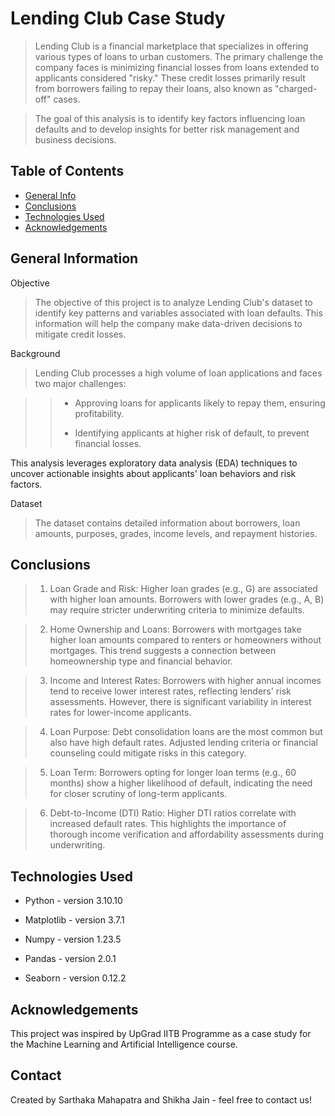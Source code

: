 # Lending Club Case Study
> Lending Club is a financial marketplace that specializes in offering various types of loans to urban customers. The primary challenge the company faces is minimizing financial losses from loans extended to applicants considered "risky." These credit losses primarily result from borrowers failing to repay their loans, also known as "charged-off" cases.

> The goal of this analysis is to identify key factors influencing loan defaults and to develop insights for better risk management and business decisions.


## Table of Contents
* [General Info](#general-information)
* [Conclusions](#conclusions)
* [Technologies Used](#technologies-used)
* [Acknowledgements](#acknowledgements)

<!-- You can include any other section that is pertinent to your problem -->

## General Information
Objective

>The objective of this project is to analyze Lending Club's dataset to identify key patterns and variables associated with loan defaults. This information will help the company make data-driven decisions to mitigate credit losses.

Background

>Lending Club processes a high volume of loan applications and faces two major challenges:

>>* Approving loans for applicants likely to repay them, ensuring profitability.
>>
>>* Identifying applicants at higher risk of default, to prevent financial losses.

This analysis leverages exploratory data analysis (EDA) techniques to uncover actionable insights about applicants' loan behaviors and risk factors.

Dataset

>The dataset contains detailed information about borrowers, loan amounts, purposes, grades, income levels, and repayment histories.

<!-- You don't have to answer all the questions - just the ones relevant to your project. -->

## Conclusions
>1. Loan Grade and Risk: Higher loan grades (e.g., G) are associated with higher loan amounts. Borrowers with lower grades (e.g., A, B) may require stricter underwriting criteria to minimize defaults.

>2. Home Ownership and Loans: Borrowers with mortgages take higher loan amounts compared to renters or homeowners without mortgages. This trend suggests a connection between homeownership type and financial behavior.

>3. Income and Interest Rates: Borrowers with higher annual incomes tend to receive lower interest rates, reflecting lenders' risk assessments. However, there is significant variability in interest rates for lower-income applicants.

>4. Loan Purpose: Debt consolidation loans are the most common but also have high default rates. Adjusted lending criteria or financial counseling could mitigate risks in this category.

>5. Loan Term: Borrowers opting for longer loan terms (e.g., 60 months) show a higher likelihood of default, indicating the need for closer scrutiny of long-term applicants.

>6. Debt-to-Income (DTI) Ratio: Higher DTI ratios correlate with increased default rates. This highlights the importance of thorough income verification and affordability assessments during underwriting.

<!-- You don't have to answer all the questions - just the ones relevant to your project. -->


## Technologies Used
* Python - version 3.10.10

* Matplotlib - version 3.7.1

* Numpy - version 1.23.5

* Pandas - version 2.0.1

* Seaborn - version 0.12.2

<!-- As the libraries versions keep on changing, it is recommended to mention the version of library used in this project -->

## Acknowledgements
This project was inspired by UpGrad IITB Programme as a case study for the Machine Learning and Artificial Intelligence course.


## Contact
Created by Sarthaka Mahapatra and Shikha Jain - feel free to contact us!


<!-- Optional -->
<!-- ## License -->
<!-- This project is open source and available under the [... License](). -->

<!-- You don't have to include all sections - just the one's relevant to your project -->
